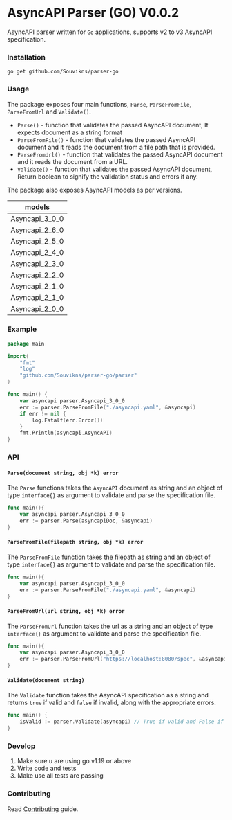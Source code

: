 
# AsyncAPI Parser (GO) V0.0.2

AsyncAPI parser written for `Go` applications, supports v2 to v3 AsyncAPI specification. 

### Installation

```
go get github.com/Souvikns/parser-go
```

### Usage 
The package exposes four main functions, `Parse`, `ParseFromFile`, `ParseFromUrl` and `Validate()`.

- `Parse()` - function that validates the passed AsyncAPI document, It expects document as a string format
- `ParseFromFile()` - function that validates the passed AsyncAPI document and it reads the document from a file path that is provided.
- `ParseFromUrl()` - function that validates the passed AsyncAPI document and it reads the document from a URL.
- `Validate()` - function that validates the passed AsyncAPI document, Return boolean to signify the validation status and errors if any. 

The package also exposes AsyncAPI models as per versions. 

|models|
|----|
|Asyncapi_3_0_0|
|Asyncapi_2_6_0|
|Asyncapi_2_5_0|
|Asyncapi_2_4_0|
|Asyncapi_2_3_0|
|Asyncapi_2_2_0|
|Asyncapi_2_1_0|
|Asyncapi_2_1_0|
|Asyncapi_2_0_0|

### Example

```go
package main

import(
    "fmt"
    "log"
    "github.com/Souvikns/parser-go/parser"
)

func main() {
    var asyncapi parser.Asyncapi_3_0_0
    err := parser.ParseFromFile("./asyncapi.yaml", &asyncapi)
    if err != nil {
        log.Fatalf(err.Error())
    }
    fmt.Println(asyncapi.AsyncAPI)
}
```

### API

#### `Parse(document string, obj *k) error`

The `Parse` functions takes the `AsyncAPI` document as string and an object of type `interface{}` as argument to validate and parse the specification file.

```go
func main(){
	var asyncapi parser.Asyncapi_3_0_0
	err := parser.Parse(asyncapiDoc, &asyncapi)
}
```


#### `ParseFromFile(filepath string, obj *k) error`

The `ParseFromFile` function takes the filepath as string and an object of type `interface{}` as argument to validate and parse the specification file.

```go
func main(){
	var asyncapi parser.Asyncapi_3_0_0
	err := parser.ParseFromFile("./asyncapi.yaml", &asyncapi)
}
```

#### `ParseFromUrl(url string, obj *k) error`

The `ParseFromUrl` function takes the url as a string and an object of type `interface{}` as argument to validate and parse the specification file. 

```go
func main(){
	var asyncapi parser.Asyncapi_3_0_0
	err := parser.ParseFromUrl("https://localhost:8080/spec", &asyncapi)
}
```

#### `Validate(document string)`

The `Validate` function takes the AsyncAPI specification as a string and returns `true` if valid and `false` if invalid, along with the appropriate errors. 

```go
func main() {
    isValid := parser.Validate(asyncapi) // True if valid and False if invalid
}
```


### Develop

1. Make sure u are using go v1.19 or above
2. Write code and tests 
3. Make use all tests are passing


### Contributing

Read [Contributing](https://github.com/asyncapi/.github/blob/master/CONTRIBUTING.md) guide. 
